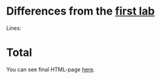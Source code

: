 # Differences from the [first lab](https://github.com/mezgoodle/canvas-graph-visualize/tree/master/Lab_rob_1)
Lines: 

# Total

You can see final HTML-page [here](https://mezgoodle.github.io/canvas-graph-visualize/Lab_rob_4/).
